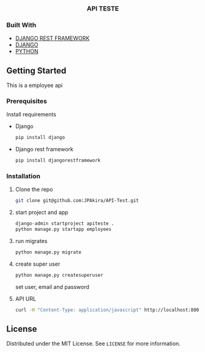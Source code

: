 
  <h3 align="center">API TESTE</h3>

### Built With

* [DJANGO REST FRAMEWORK](https://www.django-rest-framework.org/)
* [DJANGO](https://docs.djangoproject.com/en/4.0/)
* [PYTHON](https://docs.python.org/3/)



<!-- GETTING STARTED -->
## Getting Started

This is a employee api

### Prerequisites

Install requirements
* Django
  ```sh
  pip install django
  ```
* Django rest framework
  ```sh
  pip install djangorestframework
  ```
  
### Installation

1. Clone the repo
   ```sh
   git clone git@github.com:JPAkira/API-Test.git
   ```
2. start project and app
   ```sh
   django-admin startproject apiteste .
   python manage.py startapp employees
   ```
3. run migrates
   ```sh
   python manage.py migrate
   ```
   
4. create super user
   ```sh
   python manage.py createsuperuser
   ```
   set user, email and password

5. API URL
   ```sh
   curl -H "Content-Type: application/javascript" http://localhost:8000/employees/api/employee/
   ```


<!-- LICENSE -->
## License

Distributed under the MIT License. See `LICENSE` for more information.


